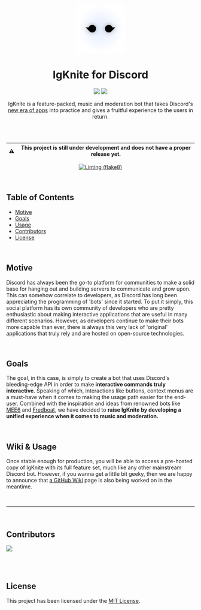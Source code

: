 <div align="center">

<br>
<img src="static/logo_circle.png" width="128">
<br>

# IgKnite for Discord
<img src="https://img.shields.io/github/license/IgKniteDev/IgKnite?color=black&logo=github&style=for-the-badge">
<a aria-label="Join the community on Discord" href="https://discord.gg/ftVPgrw54A" target="_blank">
    <img src="https://img.shields.io/badge/Join%20the%20community-black.svg?style=for-the-badge&logo=Discord">
</a>

IgKnite is a feature-packed, music and moderation bot that takes Discord's [new era of apps](https://discord.com/blog/welcome-to-the-new-era-of-discord-apps) into practice and gives a fruitful experience to the users in return.

<br><br>

:warning: | This project is still under development and does not have a proper release yet.
---|---

[![Linting (flake8)](https://github.com/IgKniteDev/IgKnite/actions/workflows/linting.yml/badge.svg?branch=main)](https://github.com/IgKniteDev/IgKnite/actions/workflows/linting.yml)

</div>

<br>

## Table of Contents

- [Motive](#motive)
- [Goals](#goals)
- [Usage](#usage)
- [Contributors](#contributors)
- [License](#license)

<br>

## Motive

Discord has always been the go-to platform for communities to make a solid base for hanging out and building servers to communicate and grow upon. This can somehow correlate to developers, as Discord has long been appreciating the programming of 'bots' since it started. To put it simply, this social platform has its own community of developers who are pretty enthusiastic about making interactive applications that are useful in many different scenarios. However, as developers continue to make their bots more capable than ever, there is always this very lack of 'original' applications that truly rely and are hosted on open-source technologies. 

<br>

## Goals

The goal, in this case, is simply to create a bot that uses Discord's bleeding-edge API in order to make **interactive commands truly interactive**. Speaking of which, interactions like buttons, context menus are a must-have when it comes to making the usage path easier for the end-user. Combined with the inspiration and ideas from renowned bots like [MEE6](https://mee6.xyz) and [Fredboat](https://fredboat.com), we have decided to **raise IgKnite by developing a unified experience when it comes to music and moderation.** 

<br>

## Wiki & Usage

Once stable enough for production, you will be able to access a pre-hosted copy of IgKnite with its full feature set, much like any other mainstream Discord bot. However, if you wanna get a little bit geeky, then we are happy to announce that [a GitHub Wiki](https://github.com/IgKniteDev/IgKnite/wiki) page is also being worked on in the meantime.

<br>

---

<br>

## Contributors

<a href="https://github.com/IgKniteDev/IgKnite/graphs/contributors">
  <img src="https://contrib.rocks/image?repo=IgKniteDev/IgKnite" />
</a>

<br><br>

## License

This project has been licensed under the [MIT License](LICENSE).